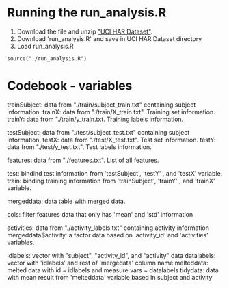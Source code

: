 # Running the run_analysis.R

 1. Download the file and unzip ["UCI HAR Dataset"](https://d396qusza40orc.cloudfront.net/getdata%2Fprojectfiles%2FUCI%20HAR%20Dataset.zip).
 2. Download 'run_analysis.R' and save in UCI HAR Dataset directory
 3. Load run_analysis.R
 ``` 
 source("./run_analysis.R") 
 ```

# Codebook - variables

 trainSubject: data from "./train/subject_train.txt" containing subject information. 
 trainX: data from "./train/X_train.txt". Training set information. 
 trainY: data from "./train/y_train.txt. Training labels information. 

 testSubject: data from "./test/subject_test.txt" containing subject information. 
 testX: data from "./test/X_test.txt". Test set information. 
 testY: data from "./test/y_test.txt". Test labels information. 

 features: data from "./features.txt". List of all features. 

 test: bindind test information from 'testSubject', 'testY' , and 'testX' variable. 
 train: binding training information from 'trainSubject', 'trainY' , and 'trainX' variable. 

 mergeddata: data table with merged data. 

 cols: filter features data that only has 'mean' and 'std' information 

 activities: data from "./activity_labels.txt" containing activity information 
 mergeddata$activity: a factor data based on 'activity_id' and 'activities' variables. 

 idlabels: vector with "subject", "activity_id", and "activity" data 
 datalabels: vector with 'idlabels' and rest of 'mergedata' column name 
 melteddata: melted data with id = idlabels and  measure.vars = datalabels 
 tidydata: data with mean result from 'melteddata' variable based in subject and activity 


